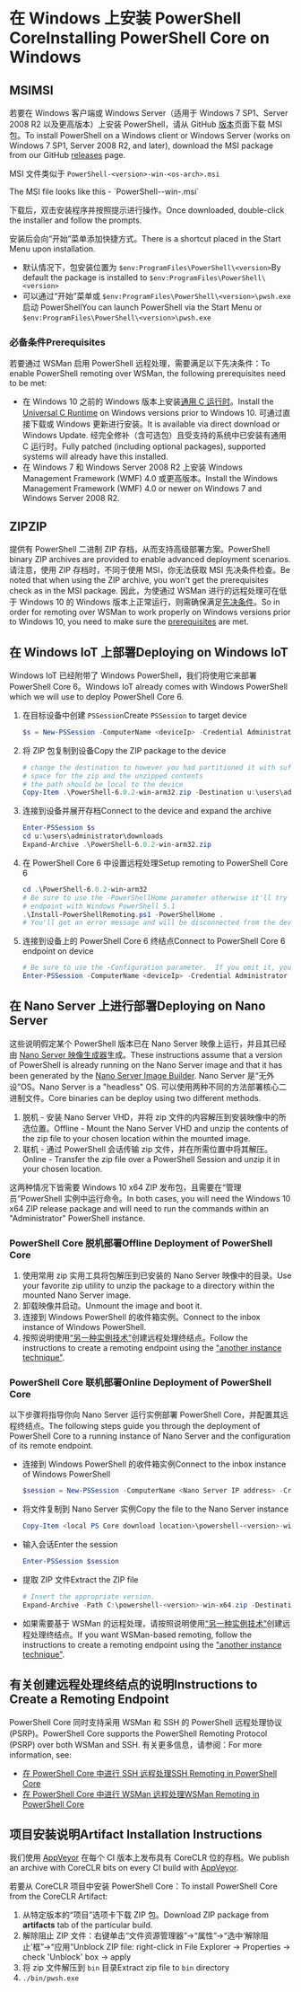 # <a name="installing-powershell-core-on-windows"></a><span data-ttu-id="b5b9c-101">在 Windows 上安装 PowerShell Core</span><span class="sxs-lookup"><span data-stu-id="b5b9c-101">Installing PowerShell Core on Windows</span></span>

## <a name="msi"></a><span data-ttu-id="b5b9c-102">MSI</span><span class="sxs-lookup"><span data-stu-id="b5b9c-102">MSI</span></span>

<span data-ttu-id="b5b9c-103">若要在 Windows 客户端或 Windows Server（适用于 Windows 7 SP1、Server 2008 R2 以及更高版本）上安装 PowerShell，请从 GitHub [版本][]页面下载 MSI 包。</span><span class="sxs-lookup"><span data-stu-id="b5b9c-103">To install PowerShell on a Windows client or Windows Server (works on Windows 7 SP1, Server 2008 R2, and later), download the MSI package from our GitHub [releases][] page.</span></span>

<span data-ttu-id="b5b9c-104">MSI 文件类似于 `PowerShell-<version>-win-<os-arch>.msi`
<!-- TODO: should be updated to point to the Download Center as well --></span><span class="sxs-lookup"><span data-stu-id="b5b9c-104">The MSI file looks like this - `PowerShell-<version>-win-<os-arch>.msi`
<!-- TODO: should be updated to point to the Download Center as well --></span></span>

<span data-ttu-id="b5b9c-105">下载后，双击安装程序并按照提示进行操作。</span><span class="sxs-lookup"><span data-stu-id="b5b9c-105">Once downloaded, double-click the installer and follow the prompts.</span></span>

<span data-ttu-id="b5b9c-106">安装后会向“开始”菜单添加快捷方式。</span><span class="sxs-lookup"><span data-stu-id="b5b9c-106">There is a shortcut placed in the Start Menu upon installation.</span></span>

- <span data-ttu-id="b5b9c-107">默认情况下，包安装位置为 `$env:ProgramFiles\PowerShell\<version>`</span><span class="sxs-lookup"><span data-stu-id="b5b9c-107">By default the package is installed to `$env:ProgramFiles\PowerShell\<version>`</span></span>
- <span data-ttu-id="b5b9c-108">可以通过“开始”菜单或 `$env:ProgramFiles\PowerShell\<version>\pwsh.exe` 启动 PowerShell</span><span class="sxs-lookup"><span data-stu-id="b5b9c-108">You can launch PowerShell via the Start Menu or `$env:ProgramFiles\PowerShell\<version>\pwsh.exe`</span></span>

### <a name="prerequisites"></a><span data-ttu-id="b5b9c-109">必备条件</span><span class="sxs-lookup"><span data-stu-id="b5b9c-109">Prerequisites</span></span>

<span data-ttu-id="b5b9c-110">若要通过 WSMan 启用 PowerShell 远程处理，需要满足以下先决条件：</span><span class="sxs-lookup"><span data-stu-id="b5b9c-110">To enable PowerShell remoting over WSMan, the following prerequisites need to be met:</span></span>

- <span data-ttu-id="b5b9c-111">在 Windows 10 之前的 Windows 版本上安装[通用 C 运行时](https://www.microsoft.com/download/details.aspx?id=50410)。</span><span class="sxs-lookup"><span data-stu-id="b5b9c-111">Install the [Universal C Runtime](https://www.microsoft.com/download/details.aspx?id=50410) on Windows versions prior to Windows 10.</span></span>
  <span data-ttu-id="b5b9c-112">可通过直接下载或 Windows 更新进行安装。</span><span class="sxs-lookup"><span data-stu-id="b5b9c-112">It is available via direct download or Windows Update.</span></span>
  <span data-ttu-id="b5b9c-113">经完全修补（含可选包）且受支持的系统中已安装有通用 C 运行时。</span><span class="sxs-lookup"><span data-stu-id="b5b9c-113">Fully patched (including optional packages), supported systems will already have this installed.</span></span>
- <span data-ttu-id="b5b9c-114">在 Windows 7 和 Windows Server 2008 R2 上安装 Windows Management Framework (WMF) 4.0 或更高版本。</span><span class="sxs-lookup"><span data-stu-id="b5b9c-114">Install the Windows Management Framework (WMF) 4.0 or newer on Windows 7 and Windows Server 2008 R2.</span></span>

## <a name="zip"></a><span data-ttu-id="b5b9c-115">ZIP</span><span class="sxs-lookup"><span data-stu-id="b5b9c-115">ZIP</span></span>

<span data-ttu-id="b5b9c-116">提供有 PowerShell 二进制 ZIP 存档，从而支持高级部署方案。</span><span class="sxs-lookup"><span data-stu-id="b5b9c-116">PowerShell binary ZIP archives are provided to enable advanced deployment scenarios.</span></span>
<span data-ttu-id="b5b9c-117">请注意，使用 ZIP 存档时，不同于使用 MSI，你无法获取 MSI 先决条件检查。</span><span class="sxs-lookup"><span data-stu-id="b5b9c-117">Be noted that when using the ZIP archive, you won't get the prerequisites check as in the MSI package.</span></span>
<span data-ttu-id="b5b9c-118">因此，为使通过 WSMan 进行的远程处理可在低于 Windows 10 的 Windows 版本上正常运行，则需确保满足[先决条件](#prerequisites)。</span><span class="sxs-lookup"><span data-stu-id="b5b9c-118">So in order for remoting over WSMan to work properly on Windows versions prior to Windows 10, you need to make sure the [prerequisites](#prerequisites) are met.</span></span>

## <a name="deploying-on-windows-iot"></a><span data-ttu-id="b5b9c-119">在 Windows IoT 上部署</span><span class="sxs-lookup"><span data-stu-id="b5b9c-119">Deploying on Windows IoT</span></span>

<span data-ttu-id="b5b9c-120">Windows IoT 已经附带了 Windows PowerShell，我们将使用它来部署 PowerShell Core 6。</span><span class="sxs-lookup"><span data-stu-id="b5b9c-120">Windows IoT already comes with Windows PowerShell which we will use to deploy PowerShell Core 6.</span></span>

1. <span data-ttu-id="b5b9c-121">在目标设备中创建 `PSSession`</span><span class="sxs-lookup"><span data-stu-id="b5b9c-121">Create `PSSession` to target device</span></span>

   ```powershell
   $s = New-PSSession -ComputerName <deviceIp> -Credential Administrator
   ```

2. <span data-ttu-id="b5b9c-122">将 ZIP 包复制到设备</span><span class="sxs-lookup"><span data-stu-id="b5b9c-122">Copy the ZIP package to the device</span></span>

   ```powershell
   # change the destination to however you had partitioned it with sufficient
   # space for the zip and the unzipped contents
   # the path should be local to the device
   Copy-Item .\PowerShell-6.0.2-win-arm32.zip -Destination u:\users\administrator\Downloads -ToSession $s
   ```

3. <span data-ttu-id="b5b9c-123">连接到设备并展开存档</span><span class="sxs-lookup"><span data-stu-id="b5b9c-123">Connect to the device and expand the archive</span></span>

   ```powershell
   Enter-PSSession $s
   cd u:\users\administrator\downloads
   Expand-Archive .\PowerShell-6.0.2-win-arm32.zip
   ```

4. <span data-ttu-id="b5b9c-124">在 PowerShell Core 6 中设置远程处理</span><span class="sxs-lookup"><span data-stu-id="b5b9c-124">Setup remoting to PowerShell Core 6</span></span>

   ```powershell
   cd .\PowerShell-6.0.2-win-arm32
   # Be sure to use the -PowerShellHome parameter otherwise it'll try to create a new
   # endpoint with Windows PowerShell 5.1
   .\Install-PowerShellRemoting.ps1 -PowerShellHome .
   # You'll get an error message and will be disconnected from the device because it has to restart WinRM
   ```

5. <span data-ttu-id="b5b9c-125">连接到设备上的 PowerShell Core 6 终结点</span><span class="sxs-lookup"><span data-stu-id="b5b9c-125">Connect to PowerShell Core 6 endpoint on device</span></span>

   ```powershell
   # Be sure to use the -Configuration parameter.  If you omit it, you will connect to Windows PowerShell 5.1
   Enter-PSSession -ComputerName <deviceIp> -Credential Administrator -Configuration powershell.6.0.2
   ```

## <a name="deploying-on-nano-server"></a><span data-ttu-id="b5b9c-126">在 Nano Server 上进行部署</span><span class="sxs-lookup"><span data-stu-id="b5b9c-126">Deploying on Nano Server</span></span>

<span data-ttu-id="b5b9c-127">这些说明假定某个 PowerShell 版本已在 Nano Server 映像上运行，并且其已经由 [Nano Server 映像生成器](/windows-server/get-started/deploy-nano-server)生成。</span><span class="sxs-lookup"><span data-stu-id="b5b9c-127">These instructions assume that a version of PowerShell is already running on the Nano Server image and that it has been generated by the [Nano Server Image Builder](/windows-server/get-started/deploy-nano-server).</span></span>
<span data-ttu-id="b5b9c-128">Nano Server 是“无外设”OS。</span><span class="sxs-lookup"><span data-stu-id="b5b9c-128">Nano Server is a "headless" OS.</span></span> <span data-ttu-id="b5b9c-129">可以使用两种不同的方法部署核心二进制文件。</span><span class="sxs-lookup"><span data-stu-id="b5b9c-129">Core binaries can be deploy using two different methods.</span></span>

1. <span data-ttu-id="b5b9c-130">脱机 - 安装 Nano Server VHD，并将 zip 文件的内容解压到安装映像中的所选位置。</span><span class="sxs-lookup"><span data-stu-id="b5b9c-130">Offline - Mount the Nano Server VHD and unzip the contents of the zip file to your chosen location within the mounted image.</span></span>
2. <span data-ttu-id="b5b9c-131">联机 - 通过 PowerShell 会话传输 zip 文件，并在所需位置中将其解压。</span><span class="sxs-lookup"><span data-stu-id="b5b9c-131">Online - Transfer the zip file over a PowerShell Session and unzip it in your chosen location.</span></span>

<span data-ttu-id="b5b9c-132">这两种情况下皆需要 Windows 10 x64 ZIP 发布包，且需要在“管理员”PowerShell 实例中运行命令。</span><span class="sxs-lookup"><span data-stu-id="b5b9c-132">In both cases, you will need the Windows 10 x64 ZIP release package and will need to run the commands within an "Administrator" PowerShell instance.</span></span>

### <a name="offline-deployment-of-powershell-core"></a><span data-ttu-id="b5b9c-133">PowerShell Core 脱机部署</span><span class="sxs-lookup"><span data-stu-id="b5b9c-133">Offline Deployment of PowerShell Core</span></span>

1. <span data-ttu-id="b5b9c-134">使用常用 zip 实用工具将包解压到已安装的 Nano Server 映像中的目录。</span><span class="sxs-lookup"><span data-stu-id="b5b9c-134">Use your favorite zip utility to unzip the package to a directory within the mounted Nano Server image.</span></span>
2. <span data-ttu-id="b5b9c-135">卸载映像并启动。</span><span class="sxs-lookup"><span data-stu-id="b5b9c-135">Unmount the image and boot it.</span></span>
3. <span data-ttu-id="b5b9c-136">连接到 Windows PowerShell 的收件箱实例。</span><span class="sxs-lookup"><span data-stu-id="b5b9c-136">Connect to the inbox instance of Windows PowerShell.</span></span>
4. <span data-ttu-id="b5b9c-137">按照说明使用[“另一种实例技术”](#executed-by-another-instance-of-powershell-on-behalf-of-the-instance-that-it-will-register)创建远程处理终结点。</span><span class="sxs-lookup"><span data-stu-id="b5b9c-137">Follow the instructions to create a remoting endpoint using the ["another instance technique"](#executed-by-another-instance-of-powershell-on-behalf-of-the-instance-that-it-will-register).</span></span>

### <a name="online-deployment-of-powershell-core"></a><span data-ttu-id="b5b9c-138">PowerShell Core 联机部署</span><span class="sxs-lookup"><span data-stu-id="b5b9c-138">Online Deployment of PowerShell Core</span></span>

<span data-ttu-id="b5b9c-139">以下步骤将指导你向 Nano Server 运行实例部署 PowerShell Core，并配置其远程终结点。</span><span class="sxs-lookup"><span data-stu-id="b5b9c-139">The following steps guide you through the deployment of PowerShell Core to a running instance of Nano Server and the configuration of its remote endpoint.</span></span>

- <span data-ttu-id="b5b9c-140">连接到 Windows PowerShell 的收件箱实例</span><span class="sxs-lookup"><span data-stu-id="b5b9c-140">Connect to the inbox instance of Windows PowerShell</span></span>

  ```powershell
  $session = New-PSSession -ComputerName <Nano Server IP address> -Credential <An Administrator account on the system>
  ```

- <span data-ttu-id="b5b9c-141">将文件复制到 Nano Server 实例</span><span class="sxs-lookup"><span data-stu-id="b5b9c-141">Copy the file to the Nano Server instance</span></span>

  ```powershell
  Copy-Item <local PS Core download location>\powershell-<version>-win-x64.zip c:\ -ToSession $session
  ```

- <span data-ttu-id="b5b9c-142">输入会话</span><span class="sxs-lookup"><span data-stu-id="b5b9c-142">Enter the session</span></span>

  ```powershell
  Enter-PSSession $session
  ```

- <span data-ttu-id="b5b9c-143">提取 ZIP 文件</span><span class="sxs-lookup"><span data-stu-id="b5b9c-143">Extract the ZIP file</span></span>

  ```powershell
  # Insert the appropriate version.
  Expand-Archive -Path C:\powershell-<version>-win-x64.zip -DestinationPath "C:\PowerShellCore_<version>"
  ```

- <span data-ttu-id="b5b9c-144">如果需要基于 WSMan 的远程处理，请按照说明使用[“另一种实例技术”](../core-powershell/WSMan-Remoting-in-PowerShell-Core.md#executed-by-another-instance-of-powershell-on-behalf-of-the-instance-that-it-will-register)创建远程处理终结点。</span><span class="sxs-lookup"><span data-stu-id="b5b9c-144">If you want WSMan-based remoting, follow the instructions to create a remoting endpoint using the ["another instance technique"](../core-powershell/WSMan-Remoting-in-PowerShell-Core.md#executed-by-another-instance-of-powershell-on-behalf-of-the-instance-that-it-will-register).</span></span>

## <a name="instructions-to-create-a-remoting-endpoint"></a><span data-ttu-id="b5b9c-145">有关创建远程处理终结点的说明</span><span class="sxs-lookup"><span data-stu-id="b5b9c-145">Instructions to Create a Remoting Endpoint</span></span>

<span data-ttu-id="b5b9c-146">PowerShell Core 同时支持采用 WSMan 和 SSH 的 PowerShell 远程处理协议 (PSRP)。</span><span class="sxs-lookup"><span data-stu-id="b5b9c-146">PowerShell Core supports the PowerShell Remoting Protocol (PSRP) over both WSMan and SSH.</span></span>
<span data-ttu-id="b5b9c-147">有关更多信息，请参阅：</span><span class="sxs-lookup"><span data-stu-id="b5b9c-147">For more information, see:</span></span>

- <span data-ttu-id="b5b9c-148">[在 PowerShell Core 中进行 SSH 远程处理][ssh-remoting]</span><span class="sxs-lookup"><span data-stu-id="b5b9c-148">[SSH Remoting in PowerShell Core][ssh-remoting]</span></span>
- <span data-ttu-id="b5b9c-149">[在 PowerShell Core 中进行 WSMan 远程处理][wsman-remoting]</span><span class="sxs-lookup"><span data-stu-id="b5b9c-149">[WSMan Remoting in PowerShell Core][wsman-remoting]</span></span>

## <a name="artifact-installation-instructions"></a><span data-ttu-id="b5b9c-150">项目安装说明</span><span class="sxs-lookup"><span data-stu-id="b5b9c-150">Artifact Installation Instructions</span></span>

<span data-ttu-id="b5b9c-151">我们使用 [AppVeyor][] 在每个 CI 版本上发布具有 CoreCLR 位的存档。</span><span class="sxs-lookup"><span data-stu-id="b5b9c-151">We publish an archive with CoreCLR bits on every CI build with [AppVeyor][].</span></span>

<span data-ttu-id="b5b9c-152">若要从 CoreCLR 项目中安装 PowerShell Core：</span><span class="sxs-lookup"><span data-stu-id="b5b9c-152">To install PowerShell Core from the CoreCLR Artifact:</span></span>

1. <span data-ttu-id="b5b9c-153">从特定版本的“项目”选项卡下载 ZIP 包。</span><span class="sxs-lookup"><span data-stu-id="b5b9c-153">Download ZIP package from **artifacts** tab of the particular build.</span></span>
2. <span data-ttu-id="b5b9c-154">解除阻止 ZIP 文件：右键单击“文件资源管理器”->“属性”->“选中‘解除阻止’框”->“应用”</span><span class="sxs-lookup"><span data-stu-id="b5b9c-154">Unblock ZIP file: right-click in File Explorer -> Properties -> check 'Unblock' box -> apply</span></span>
3. <span data-ttu-id="b5b9c-155">将 zip 文件解压到 `bin` 目录</span><span class="sxs-lookup"><span data-stu-id="b5b9c-155">Extract zip file to `bin` directory</span></span>
4. `./bin/pwsh.exe`

<!-- [download-center]: TODO -->

[版本]: https://github.com/PowerShell/PowerShell/releases
[releases]: https://github.com/PowerShell/PowerShell/releases
[ssh-remoting]: ../core-powershell/SSH-Remoting-in-PowerShell-Core.md
[wsman-remoting]: ../core-powershell/WSMan-Remoting-in-PowerShell-Core.md
[AppVeyor]: https://ci.appveyor.com/project/PowerShell/powershell

